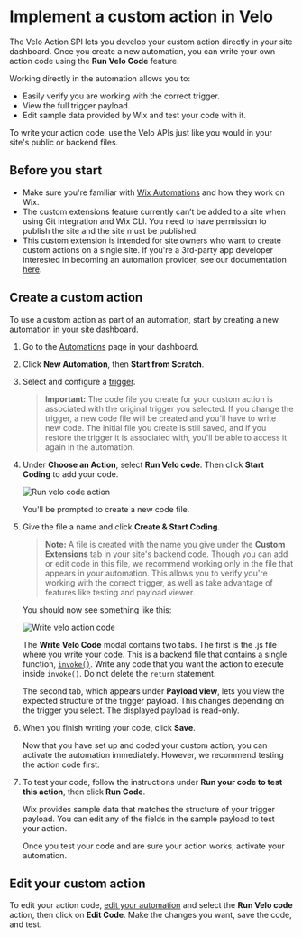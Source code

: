 # Implement a custom action in Velo

The Velo Action SPI lets you develop your custom action directly in your site dashboard. Once you create a new automation, you can write your own action code using the **Run Velo Code** feature.

Working directly in the automation allows you to:

- Easily verify you are working with the correct trigger.
- View the full trigger payload.
- Edit sample data provided by Wix and test your code with it.

To write your action code, use the Velo APIs just like you would in your site's public or backend files.

## Before you start

- Make sure you're familiar with [Wix Automations](https://support.wix.com/en/article/wix-automations-getting-started) and how they
  work on Wix.
- The custom extensions feature currently can’t be added to a site when using Git integration and Wix CLI.
  You need to have permission to publish the site and the site must be published.
- This custom extension is intended for site owners who want to create custom actions on a single site. If you're a 3rd-party app developer interested in becoming an automation provider, see our documentation [here](https://dev.wix.com/docs/rest/api-reference/wix-automations/introduction).

## Create a custom action

To use a custom action as part of an automation, start by creating a new automation in your site dashboard.

1. Go to the [Automations](https://www.wix.com/my-account/site-selector/?buttonText=Select%20Site&title=Select%20a%20Site&autoSelectOnSingleSite=true&actionUrl=https:%2F%2Fwww.wix.com%2Fdashboard%2F%7B%7BmetaSiteId%7D%7D%2Ftriggers) page in your dashboard.
2. Click **New Automation**, then **Start from Scratch**.
3. Select and configure a [trigger](https://support.wix.com/en/article/wix-automations-creating-a-new-automation#step-2-choose-a-trigger).

   <blockquote class="important">

   __Important:__
   The code file you create for your custom action is associated with the original trigger you selected. If you change the trigger,
   a new code file will be created and you'll have to write new code. The initial file you create is still saved, and if you restore
   the trigger it is associated with, you'll be able to access it again in the automation.

   </blockquote>

4. Under **Choose an Action**, select **Run Velo code**. Then click **Start Coding** to add your code.

   ![Run velo code action](https://static.wixstatic.com/media/d4dde1_871065f2f911403686fac76cf064629c~mv2.png)

   You'll be prompted to create a new code file.

5. Give the file a name and click **Create & Start Coding**.

   > **Note:**
   > A file is created with the name you give under the **Custom Extensions** tab in your site's backend code.
   > Though you can add or edit code in this file, we recommend working only in the file that appears in your
   > automation. This allows you to verify you're working with the correct trigger, as well as take advantage of features like testing and payload viewer.

   You should now see something like this:

   ![Write velo action code](https://static.wixstatic.com/media/d4dde1_636f1a1ad55c4c0399410db29c86912b~mv2.png)

   The **Write Velo Code** modal contains two tabs. The first is the .js file where you write your code. This is a backend file
   that contains a single function, [`invoke()`](velo-action-spi/invoke).
   Write any code that you want the action to execute inside `invoke()`. Do not delete the `return` statement.

   The second tab, which appears under **Payload view**, lets you view the expected structure of the trigger payload. This changes
   depending on the trigger you select. The displayed payload is read-only.

6. When you finish writing your code, click **Save**.

   Now that you have set up and coded your custom action, you can activate the automation immediately. However, we recommend
   testing the action code first.

7. To test your code, follow the instructions under **Run your code to test this action**, then click **Run Code**.

   Wix provides sample data that matches the structure of your trigger payload. You can edit any of the fields in the sample payload
   to test your action.

   Once you test your code and are sure your action works, activate your automation.

## Edit your custom action

To edit your action code, [edit your automation](https://support.wix.com/en/article/wix-automations-managing-your-automations#editing-duplicating-or-renaming-an-automation) and select the **Run Velo code** action, then click on **Edit Code**. Make the changes you want, save the code, and test.
